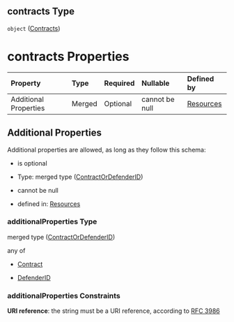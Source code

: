 ## contracts Type

`object` ([Contracts](resources-properties-contracts.md))

# contracts Properties

| Property              | Type   | Required | Nullable       | Defined by                                                                                                                      |
| :-------------------- | :----- | :------- | :------------- | :------------------------------------------------------------------------------------------------------------------------------ |
| Additional Properties | Merged | Optional | cannot be null | [Resources](definitions-definitions-contractordefenderid.md "resources.schema.json#/properties/contracts/additionalProperties") |

## Additional Properties

Additional properties are allowed, as long as they follow this schema:



*   is optional

*   Type: merged type ([ContractOrDefenderID](definitions-definitions-contractordefenderid.md))

*   cannot be null

*   defined in: [Resources](definitions-definitions-contractordefenderid.md "resources.schema.json#/properties/contracts/additionalProperties")

### additionalProperties Type

merged type ([ContractOrDefenderID](definitions-definitions-contractordefenderid.md))

any of

*   [Contract](definitions-definitions-contract.md "check type definition")

*   [DefenderID](definitions-definitions-contractordefenderid-anyof-defenderid.md "check type definition")

### additionalProperties Constraints

**URI reference**: the string must be a URI reference, according to [RFC 3986](https://tools.ietf.org/html/rfc3986 "check the specification")
